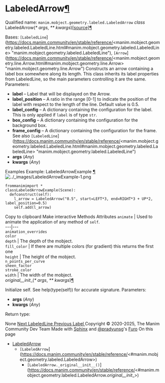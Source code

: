# LabeledArrow[¶](https://docs.manim.community/en/stable/reference/<#labeledarrow> "Link to this heading")
Qualified name: `manim.mobject.geometry.labeled.LabeledArrow`
_class_ LabeledArrow(_* args_, _** kwargs_)[[source]](https://docs.manim.community/en/stable/reference/<../_modules/manim/mobject/geometry/labeled.html#LabeledArrow>)[¶](https://docs.manim.community/en/stable/reference/<#manim.mobject.geometry.labeled.LabeledArrow> "Link to this definition")
    
Bases: `[LabeledLine`](https://docs.manim.community/en/stable/reference/<manim.mobject.geometry.labeled.LabeledLine.html#manim.mobject.geometry.labeled.LabeledLine> "manim.mobject.geometry.labeled.LabeledLine"), `[Arrow`](https://docs.manim.community/en/stable/reference/<manim.mobject.geometry.line.Arrow.html#manim.mobject.geometry.line.Arrow> "manim.mobject.geometry.line.Arrow")
Constructs an arrow containing a label box somewhere along its length. This class inherits its label properties from LabeledLine, so the main parameters controlling it are the same.
Parameters:
    
  * **label** – Label that will be displayed on the Arrow.
  * **label_position** – A ratio in the range [0-1] to indicate the position of the label with respect to the length of the line. Default value is 0.5.
  * **label_config** – A dictionary containing the configuration for the label. This is only applied if `label` is of type `str`.
  * **box_config** – A dictionary containing the configuration for the background box.
  * **frame_config** – 
A dictionary containing the configuration for the frame.
See also
`[LabeledLine`](https://docs.manim.community/en/stable/reference/<manim.mobject.geometry.labeled.LabeledLine.html#manim.mobject.geometry.labeled.LabeledLine> "manim.mobject.geometry.labeled.LabeledLine")
  * **args** (_Any_)
  * **kwargs** (_Any_)


Examples
Example: LabeledArrowExample [¶](https://docs.manim.community/en/stable/reference/<#labeledarrowexample>)
![../_images/LabeledArrowExample-1.png](https://docs.manim.community/en/stable/_images/LabeledArrowExample-1.png)
```
frommanimimport *
classLabeledArrowExample(Scene):
  defconstruct(self):
    l_arrow = LabeledArrow("0.5", start=LEFT*3, end=RIGHT*3 + UP*2, label_position=0.5)
    self.add(l_arrow)

```
Copy to clipboard
Make interactive
Methods
Attributes
`animate` | Used to animate the application of any method of `self`.  
---|---  
`animation_overrides`  
`color`  
`depth` | The depth of the mobject.  
`fill_color` | If there are multiple colors (for gradient) this returns the first one  
`height` | The height of the mobject.  
`n_points_per_curve`  
`sheen_factor`  
`stroke_color`  
`width` | The width of the mobject.  
_original__init__(_* args_, _** kwargs_)[¶](https://docs.manim.community/en/stable/reference/<#manim.mobject.geometry.labeled.LabeledArrow._original__init__> "Link to this definition")
    
Initialize self. See help(type(self)) for accurate signature.
Parameters:
    
  * **args** (_Any_)
  * **kwargs** (_Any_)


Return type:
    
None
[ Next LabeledLine ](https://docs.manim.community/en/stable/reference/<manim.mobject.geometry.labeled.LabeledLine.html>) [ Previous Label ](https://docs.manim.community/en/stable/reference/<manim.mobject.geometry.labeled.Label.html>)
Copyright © 2020-2025, The Manim Community Dev Team 
Made with [Sphinx](https://docs.manim.community/en/stable/reference/<https:/www.sphinx-doc.org/>) and [@pradyunsg](https://docs.manim.community/en/stable/reference/<https:/pradyunsg.me>)'s [Furo](https://docs.manim.community/en/stable/reference/<https:/github.com/pradyunsg/furo>)
On this page 
  * [LabeledArrow](https://docs.manim.community/en/stable/reference/<#>)
    * `[LabeledArrow`](https://docs.manim.community/en/stable/reference/<#manim.mobject.geometry.labeled.LabeledArrow>)
      * `[LabeledArrow._original__init__()`](https://docs.manim.community/en/stable/reference/<#manim.mobject.geometry.labeled.LabeledArrow._original__init__>)


